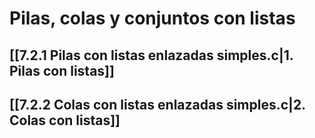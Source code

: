 # Pilas, colas y conjuntos con listas
## [[7.2.1 Pilas con listas enlazadas simples.c|1. Pilas con listas]]
## [[7.2.2 Colas con listas enlazadas simples.c|2. Colas con listas]]
